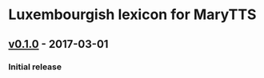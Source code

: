 Luxembourgish lexicon for MaryTTS
=================================

[v0.1.0] - 2017-03-01
---------------------

### Initial release

[v0.1.0]: https://github.com/marytts/marytts-lexicon-lb/tree/v0.1.0
